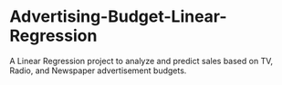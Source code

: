 # Advertising-Budget-Linear-Regression
A Linear Regression project to analyze and predict sales based on TV, Radio, and Newspaper advertisement budgets.
